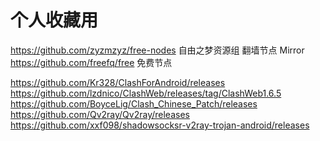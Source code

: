 # 个人收藏用

https://github.com/zyzmzyz/free-nodes 自由之梦资源组 翻墙节点 Mirror
https://github.com/freefq/free 免费节点

https://github.com/Kr328/ClashForAndroid/releases
https://github.com/lzdnico/ClashWeb/releases/tag/ClashWeb1.6.5
https://github.com/BoyceLig/Clash_Chinese_Patch/releases
https://github.com/Qv2ray/Qv2ray/releases
https://github.com/xxf098/shadowsocksr-v2ray-trojan-android/releases

